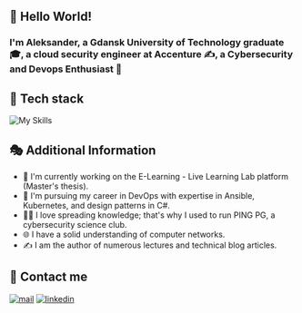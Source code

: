 ## 👋 Hello World! 

### I'm Aleksander, a Gdansk University of Technology graduate 🎓, a cloud security engineer at Accenture ✍️, a Cybersecurity and Devops Enthusiast 🔐

## 🧬 Tech stack
![My Skills](https://skillicons.dev/icons?i=jenkins,ansible,aws,py,bash,nginx,docker,kubernetes,cloudflare,fastapi,cs,react,nextjs,js,rabbitmq,mysql,sequelize,postgres,git,github,gitlab&perline=7)

## 🎭 Additional Information
- 🔭 I'm currently working on the E-Learning - Live Learning Lab platform (Master's thesis).
- 🧠 I'm pursuing my career in DevOps with expertise in Ansible, Kubernetes, and design patterns in C#.
- 👨‍🎓 I love spreading knowledge; that's why I used to run PING PG, a cybersecurity science club.
- 🌐 I have a solid understanding of computer networks.
- ✍️ I am the author of numerous lectures and technical blog articles.


## 📲 Contact me
[![mail](https://img.shields.io/badge/Mail-005FF9?logo=maildotru&logoColor=fff&style=for-the-badge)](mailto:aleksander.chotecki@gmail.com)
[![linkedin](https://img.shields.io/badge/linkedin-%230077B5.svg?&style=for-the-badge&logo=linkedin&logoColor=white)](https://www.linkedin.com/in/achotecki/)
